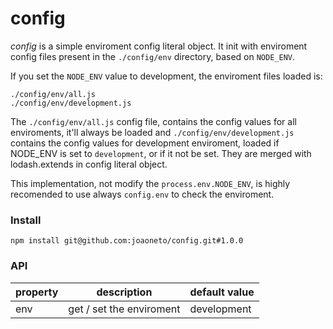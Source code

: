 # config

*config* is a simple enviroment config literal object. It init with enviroment
config files present in the `./config/env` directory, based on `NODE_ENV`.

If you set the `NODE_ENV` value to development, the enviroment files loaded is:
	
	./config/env/all.js
	./config/env/development.js

The `./config/env/all.js` config file, contains the config values for all
enviroments, it'll always be loaded and `./config/env/development.js` contains
the config values for development enviroment, loaded if NODE_ENV is set to
`development`, or if it not be set. They are merged with lodash.extends in
config literal object.

This implementation, not modify the `process.env.NODE_ENV`, is highly recomended
to use always `config.env` to check the enviroment.

### Install
	npm install git@github.com:joaoneto/config.git#1.0.0

### API

| property | description | default value |
| -------- | ----------- | -------------- |
| env | get / set the enviroment | development |
